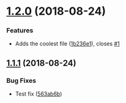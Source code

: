 # [1.2.0](https://github.com/jcowman2/test-release-workflow/compare/v1.1.1...v1.2.0) (2018-08-24)


### Features

* Adds the coolest file ([1b236e1](https://github.com/jcowman2/test-release-workflow/commit/1b236e1)), closes [#1](https://github.com/jcowman2/test-release-workflow/issues/1)

## [1.1.1](https://github.com/jcowman2/test-release-workflow/compare/v1.1.0...v1.1.1) (2018-08-24)


### Bug Fixes

* Test fix ([563ab6b](https://github.com/jcowman2/test-release-workflow/commit/563ab6b))
